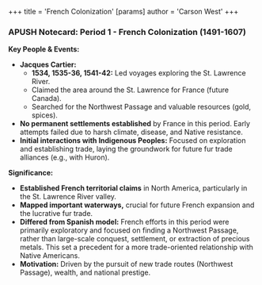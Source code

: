 +++
 title = 'French Colonization'
[params]
	author = 'Carson West'
+++
### APUSH Notecard: Period 1 - French Colonization (1491-1607)

**Key People & Events:**
*   **Jacques Cartier:**
    *   **1534, 1535-36, 1541-42:** Led voyages exploring the St. Lawrence River.
    *   Claimed the area around the St. Lawrence for France (future Canada).
    *   Searched for the Northwest Passage and valuable resources (gold, spices).
*   **No permanent settlements established** by France in this period. Early attempts failed due to harsh climate, disease, and Native resistance.
*   **Initial interactions with Indigenous Peoples:** Focused on exploration and establishing trade, laying the groundwork for future fur trade alliances (e.g., with Huron).

**Significance:**
*   **Established French territorial claims** in North America, particularly in the St. Lawrence River valley.
*   **Mapped important waterways,** crucial for future French expansion and the lucrative fur trade.
*   **Differed from Spanish model:** French efforts in this period were primarily exploratory and focused on finding a Northwest Passage, rather than large-scale conquest, settlement, or extraction of precious metals. This set a precedent for a more trade-oriented relationship with Native Americans.
*   **Motivation:** Driven by the pursuit of new trade routes (Northwest Passage), wealth, and national prestige.